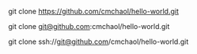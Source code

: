 
git clone https://github.com/cmchaol/hello-world.git


git clone git@github.com:cmchaol/hello-world.git


git clone ssh://git@github.com/cmchaol/hello-world.git





